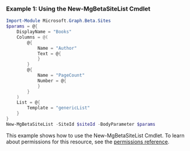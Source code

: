### Example 1: Using the New-MgBetaSiteList Cmdlet
```powershell
Import-Module Microsoft.Graph.Beta.Sites
$params = @{
	DisplayName = "Books"
	Columns = @(
		@{
			Name = "Author"
			Text = @{
			}
		}
		@{
			Name = "PageCount"
			Number = @{
			}
		}
	)
	List = @{
		Template = "genericList"
	}
}
New-MgBetaSiteList -SiteId $siteId -BodyParameter $params
```
This example shows how to use the New-MgBetaSiteList Cmdlet.
To learn about permissions for this resource, see the [permissions reference](/graph/permissions-reference).
